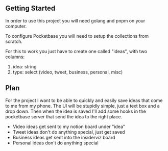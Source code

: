 ## Getting Started

In order to use this project you will need golang and pnpm on your computer.

To configure Pocketbase you will need to setup the collections from scratch.

For this to work you just have to create one called "ideas", with two columns:

1. idea: string
2. type: select (video, tweet, business, personal, misc)

## Plan

For the project I want to be able to quickly and easily save ideas that come to me from my phone. The UI will be stupidly simple, just a text box and a drop down. Then when the idea is saved I'll add some hooks in the pocketbase server that send the idea to the right place.

- Video ideas get sent to my notion board under "idea"
- Tweet ideas don't do anything special, just get saved
- Business ideas get sent into the insiderviz board
- Personal ideas don't do anything special
